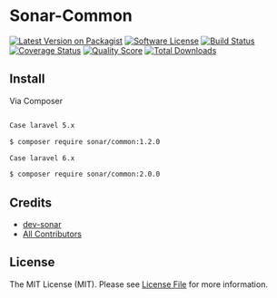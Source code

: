 # Sonar-Common

[![Latest Version on Packagist][ico-version]][link-packagist]
[![Software License][ico-license]](LICENSE.md)
[![Build Status][ico-circleci]][link-circleci]
[![Coverage Status][ico-scrutinizer]][link-scrutinizer]
[![Quality Score][ico-code-quality]][link-code-quality]
[![Total Downloads][ico-downloads]][link-downloads]

## Install

Via Composer

``` bash

Case laravel 5.x

$ composer require sonar/common:1.2.0

Case laravel 6.x

$ composer require sonar/common:2.0.0

```

<!--
## Usage

``` php
$skeleton = new League\Skeleton();
echo $skeleton->echoPhrase('Hello, League!');
```

## Change log

Please see [CHANGELOG](CHANGELOG.md) for more information what has changed recently.


## Testing 

``` bash 
$ composer test 
``` 


## Contributing

Please see [CONTRIBUTING](CONTRIBUTING.md) and [CONDUCT](CONDUCT.md) for details.


## Security

If you discover any security related issues, please email :author_email instead of using the issue tracker.

-->

## Credits

- [dev-sonar][link-author]
- [All Contributors][link-contributors]

## License

The MIT License (MIT). Please see [License File](LICENSE.md) for more information.

[ico-version]: https://img.shields.io/packagist/v/sonar/common.svg?style=flat-square
[ico-license]: https://img.shields.io/badge/license-MIT-brightgreen.svg?style=flat-square
[ico-circleci]: https://circleci.com/gh/dev-sonar/sonar-common.svg?style=shield&circle-token=d9c8812dec2ac73a00306fcfadaaa1528b6f8ce2
[ico-scrutinizer]: https://img.shields.io/scrutinizer/coverage/g/dev-sonar/sonar-common.svg?style=flat-square
[ico-code-quality]: https://img.shields.io/scrutinizer/g/dev-sonar/sonar-common.svg?style=flat-square
[ico-downloads]: https://img.shields.io/packagist/dt/sonar/common.svg?style=flat-square

[link-packagist]: https://packagist.org/packages/sonar/common
[link-circleci]: https://circleci.com/gh/dev-sonar/sonar-common
[link-scrutinizer]: https://scrutinizer-ci.com/g/dev-sonar/sonar-common/code-structure
[link-code-quality]: https://scrutinizer-ci.com/g/dev-sonar/sonar-common
[link-downloads]: https://packagist.org/packages/sonar/common
[link-author]: https://github.com/dev-sonar
[link-contributors]: ../../contributors
